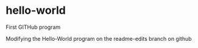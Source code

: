 # hello-world
First GITHub program

Modifying the Hello-World program on the readme-edits branch on github
